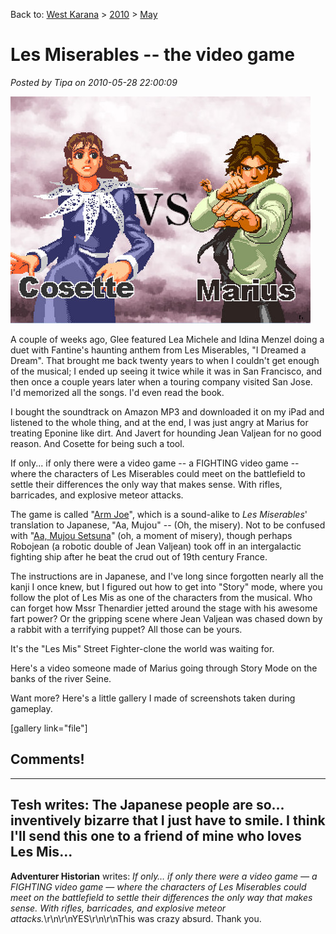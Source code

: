 Back to: [West Karana](/posts/westkarana.md) > [2010](/posts/2010/westkarana.md) > [May](./westkarana.md)
# Les Miserables -- the video game

*Posted by Tipa on 2010-05-28 22:00:09*

[![](../../../uploads/2010/05/Fullscreen-capture-5282010-90653-PM.jpg "Cosette vs erstwhile lover, Marius")](../../../uploads/2010/05/Fullscreen-capture-5282010-90653-PM.jpg)

A couple of weeks ago, Glee featured Lea Michele and Idina Menzel doing a duet with Fantine's haunting anthem from Les Miserables, "I Dreamed a Dream". That brought me back twenty years to when I couldn't get enough of the musical; I ended up seeing it twice while it was in San Francisco, and then once a couple years later when a touring company visited San Jose. I'd memorized all the songs. I'd even read the book.

I bought the soundtrack on Amazon MP3 and downloaded it on my iPad and listened to the whole thing, and at the end, I was just angry at Marius for treating Eponine like dirt. And Javert for hounding Jean Valjean for no good reason. And Cosette for being such a tool.

If only... if only there were a video game -- a FIGHTING video game -- where the characters of Les Miserables could meet on the battlefield to settle their differences the only way that makes sense. With rifles, barricades, and explosive meteor attacks.

The game is called "[Arm Joe](http://takase.syuriken.jp/ArmJoe.htm)", which is a sound-alike to *Les Miserables*' translation to Japanese, "Aa, Mujou" -- (Oh, the misery). Not to be confused with "[Aa, Mujou Setsuna](http://www.viddler.com/explore/Joystiq/videos/1820/)" (oh, a moment of misery), though perhaps Robojean (a robotic double of Jean Valjean) took off in an intergalactic fighting ship after he beat the crud out of 19th century France.

The instructions are in Japanese, and I've long since forgotten nearly all the kanji I once knew, but I figured out how to get into "Story" mode, where you follow the plot of Les Mis as one of the characters from the musical. Who can forget how Mssr Thenardier jetted around the stage with his awesome fart power? Or the gripping scene where Jean Valjean was chased down by a rabbit with a terrifying puppet? All those can be yours.

It's the "Les Mis" Street Fighter-clone the world was waiting for.

Here's a video someone made of Marius going through Story Mode on the banks of the river Seine.



Want more? Here's a little gallery I made of screenshots taken during gameplay.

[gallery link="file"]

## Comments!
---
**Tesh** writes: The Japanese people are so... inventively bizarre that I just have to smile.  I think I'll send this one to a friend of mine who loves Les Mis...
---
**Adventurer Historian** writes: <i>If only… if only there were a video game — a FIGHTING video game — where the characters of Les Miserables could meet on the battlefield to settle their differences the only way that makes sense. With rifles, barricades, and explosive meteor attacks.</i>\r\n\r\nYES\r\n\r\nThis was crazy absurd. Thank you.
